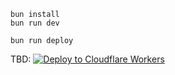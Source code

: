 ```
bun install
bun run dev
```

```
bun run deploy
```

TBD: [![Deploy to Cloudflare Workers](https://deploy.workers.cloudflare.com/button)](https://deploy.workers.cloudflare.com/?url=https://github.com/YOURUSERNAME/YOURREPO)
